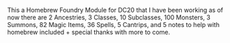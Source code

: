 This a Homebrew Foundry Module for DC20 that I have been working as of now there are 2 Ancestries, 3 Classes, 10 Subclasses, 100 Monsters, 3 Summons, 82 Magic Items, 36 Spells, 5 Cantrips, and 5 notes to help with homebrew included + special thanks with more to come.

